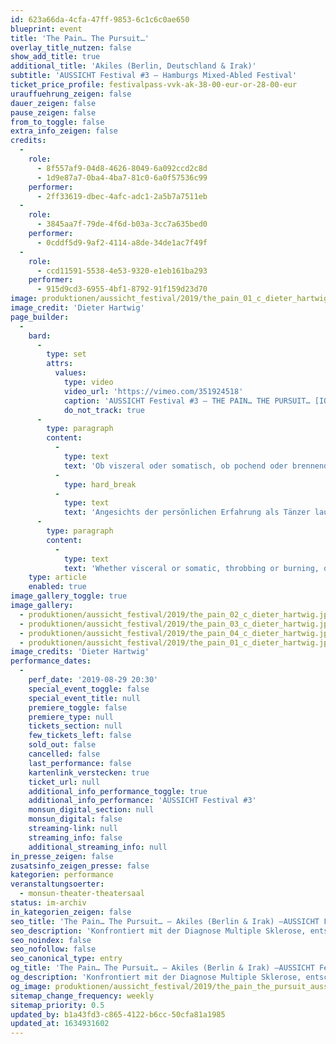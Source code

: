 ```yaml
---
id: 623a66da-4cfa-47ff-9853-6c1c6c0ae650
blueprint: event
title: 'The Pain… The Pursuit…'
overlay_title_nutzen: false
show_add_title: true
additional_title: 'Akiles (Berlin, Deutschland & Irak)'
subtitle: 'AUSSICHT Festival #3 – Hamburgs Mixed-Abled Festival'
ticket_price_profile: festivalpass-vvk-ak-38-00-eur-or-28-00-eur
urauffuehrung_zeigen: false
dauer_zeigen: false
pause_zeigen: false
from_to_toggle: false
extra_info_zeigen: false
credits:
  -
    role:
      - 8f557af9-04d8-4626-8049-6a092ccd2c8d
      - 1d9e87a7-0ba4-4ba7-81c0-6a0f57536c99
    performer:
      - 2ff33619-dbec-4afc-adc1-2a5b7a7511eb
  -
    role:
      - 3845aa7f-79de-4f6d-b03a-3cc7a635bed0
    performer:
      - 0cddf5d9-9af2-4114-a8de-34de1ac7f49f
  -
    role:
      - ccd11591-5538-4e53-9320-e1eb161ba293
    performer:
      - 915d9cd3-6955-4bf1-8792-91f159d23d70
image: produktionen/aussicht_festival/2019/the_pain_01_c_dieter_hartwig.jpg
image_credit: 'Dieter Hartwig'
page_builder:
  -
    bard:
      -
        type: set
        attrs:
          values:
            type: video
            video_url: 'https://vimeo.com/351924518'
            caption: 'AUSSICHT Festival #3 – THE PAIN… THE PURSUIT… [IQ/DE, Berlin]'
            do_not_track: true
      -
        type: paragraph
        content:
          -
            type: text
            text: 'Ob viszeral oder somatisch, ob pochend oder brennend, ob dumpf oder stechend, ob zermürbend und alles einnehmend oder als ein nahezu lautloser Grundton des täglichen Lebens: wir alle kennen Schmerzen. Diese komplexe Sinnesempfindung, die in Folge einer körperlichen oder mentalen Verletzung auftritt, wirft uns zurück in die Einsamkeit unserer Existenz.'
          -
            type: hard_break
          -
            type: text
            text: 'Angesichts der persönlichen Erfahrung als Tänzer laufend an körperlichen Schmerzen zu leiden, begann Akiles nach der schockierenden Diagnose einer Multipler Sklerose mehr über seinen damit in Verbindung stehenden weiteren beruflichen Weg nachzudenken. Konfrontiert damit, ganze Tage und Nächte in Begleitung quälender Schmerzen durchzuhalten, entscheidet er sich trotz der anhaltenden Schmerzen zu tanzen und zu choreographieren, um einen besseren Zustand zu erreichen. Akiles konzentriert sich auf den Moment des Schmerzes; die Pause, wenn man aufhört ihn zu erdulden und beschließt, ihn zu teilen und auf die Bühne zu auszutanzen.'
      -
        type: paragraph
        content:
          -
            type: text
            text: 'Whether visceral or somatic, throbbing or burning, dull or stinging, grueling and all-consuming, or as an almost silent tone of everyday life: we all know pain. This complex sensation, which occurs as a result of a physical or mental injury, throws us back into the loneliness of our existence. In light of a personal experience as a dancer to continuously suffer from physical pain, Akiles began after the shocking diagnosis of multiple sclerosis to think more of his career as the two are closely related to each other. Faced with having to endure days and nights in the midst of excruciating pain, he decides to dance and choreograph in spite of the ongoing pain in order to achieve a better condition. Akiles focuses on the moment of pain; the break one stops to endure the pain in deciding to share it and bring it on stage.'
    type: article
    enabled: true
image_gallery_toggle: true
image_gallery:
  - produktionen/aussicht_festival/2019/the_pain_02_c_dieter_hartwig.jpg
  - produktionen/aussicht_festival/2019/the_pain_03_c_dieter_hartwig.jpg
  - produktionen/aussicht_festival/2019/the_pain_04_c_dieter_hartwig.jpg
  - produktionen/aussicht_festival/2019/the_pain_01_c_dieter_hartwig.jpg
image_credits: 'Dieter Hartwig'
performance_dates:
  -
    perf_date: '2019-08-29 20:30'
    special_event_toggle: false
    special_event_title: null
    premiere_toggle: false
    premiere_type: null
    tickets_section: null
    few_tickets_left: false
    sold_out: false
    cancelled: false
    last_performance: false
    kartenlink_verstecken: true
    ticket_url: null
    additional_info_performance_toggle: true
    additional_info_performance: 'AUSSICHT Festival #3'
    monsun_digital_section: null
    monsun_digital: false
    streaming-link: null
    streaming_info: false
    additional_streaming_info: null
in_presse_zeigen: false
zusatsinfo_zeigen_presse: false
kategorien: performance
veranstaltungsoerter:
  - monsun-theater-theatersaal
status: im-archiv
in_kategorien_zeigen: false
seo_title: 'The Pain… The Pursuit… – Akiles (Berlin & Irak) –AUSSICHT Festival #3'
seo_description: 'Konfrontiert mit der Diagnose Multiple Sklerose, entscheidet sich Tänzer Akiles trotz der anhaltenden Schmerzen zu tanzen und zu choreographieren.'
seo_noindex: false
seo_nofollow: false
seo_canonical_type: entry
og_title: 'The Pain… The Pursuit… – Akiles (Berlin & Irak) –AUSSICHT Festival #3'
og_description: 'Konfrontiert mit der Diagnose Multiple Sklerose, entscheidet sich Tänzer Akiles trotz der anhaltenden Schmerzen zu tanzen und zu choreographieren.'
og_image: produktionen/aussicht_festival/2019/the_pain_the_pursuit_aussichtfestival_social_media_image.jpg
sitemap_change_frequency: weekly
sitemap_priority: 0.5
updated_by: b1a43fd3-c865-4122-b6cc-50cfa81a1985
updated_at: 1634931602
---
```

